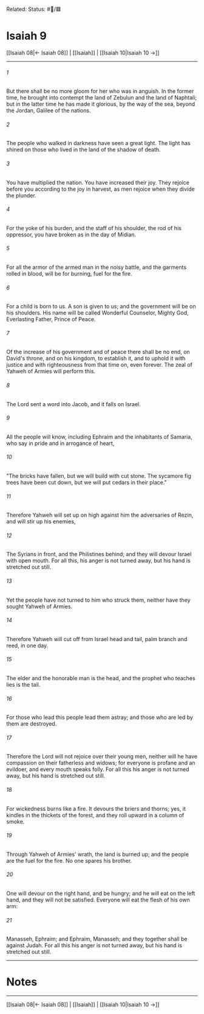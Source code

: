Related:
Status: #📖/🟥
# Isaiah 9

[[Isaiah 08|← Isaiah 08]] | [[Isaiah]] | [[Isaiah 10|Isaiah 10 →]]
***



###### 1 
But there shall be no more gloom for her who was in anguish. In the former time, he brought into contempt the land of Zebulun and the land of Naphtali; but in the latter time he has made it glorious, by the way of the sea, beyond the Jordan, Galilee of the nations. 

###### 2 
The people who walked in darkness have seen a great light. The light has shined on those who lived in the land of the shadow of death. 

###### 3 
You have multiplied the nation. You have increased their joy. They rejoice before you according to the joy in harvest, as men rejoice when they divide the plunder. 

###### 4 
For the yoke of his burden, and the staff of his shoulder, the rod of his oppressor, you have broken as in the day of Midian. 

###### 5 
For all the armor of the armed man in the noisy battle, and the garments rolled in blood, will be for burning, fuel for the fire. 

###### 6 
For a child is born to us. A son is given to us; and the government will be on his shoulders. His name will be called Wonderful Counselor, Mighty God, Everlasting Father, Prince of Peace. 

###### 7 
Of the increase of his government and of peace there shall be no end, on David's throne, and on his kingdom, to establish it, and to uphold it with justice and with righteousness from that time on, even forever. The zeal of Yahweh of Armies will perform this. 

###### 8 
The Lord sent a word into Jacob, and it falls on Israel. 

###### 9 
All the people will know, including Ephraim and the inhabitants of Samaria, who say in pride and in arrogance of heart, 

###### 10 
"The bricks have fallen, but we will build with cut stone. The sycamore fig trees have been cut down, but we will put cedars in their place." 

###### 11 
Therefore Yahweh will set up on high against him the adversaries of Rezin, and will stir up his enemies, 

###### 12 
The Syrians in front, and the Philistines behind; and they will devour Israel with open mouth. For all this, his anger is not turned away, but his hand is stretched out still. 

###### 13 
Yet the people have not turned to him who struck them, neither have they sought Yahweh of Armies. 

###### 14 
Therefore Yahweh will cut off from Israel head and tail, palm branch and reed, in one day. 

###### 15 
The elder and the honorable man is the head, and the prophet who teaches lies is the tail. 

###### 16 
For those who lead this people lead them astray; and those who are led by them are destroyed. 

###### 17 
Therefore the Lord will not rejoice over their young men, neither will he have compassion on their fatherless and widows; for everyone is profane and an evildoer, and every mouth speaks folly. For all this his anger is not turned away, but his hand is stretched out still. 

###### 18 
For wickedness burns like a fire. It devours the briers and thorns; yes, it kindles in the thickets of the forest, and they roll upward in a column of smoke. 

###### 19 
Through Yahweh of Armies' wrath, the land is burned up; and the people are the fuel for the fire. No one spares his brother. 

###### 20 
One will devour on the right hand, and be hungry; and he will eat on the left hand, and they will not be satisfied. Everyone will eat the flesh of his own arm: 

###### 21 
Manasseh, Ephraim; and Ephraim, Manasseh; and they together shall be against Judah. For all this his anger is not turned away, but his hand is stretched out still.

---
# Notes


***
[[Isaiah 08|← Isaiah 08]] | [[Isaiah]] | [[Isaiah 10|Isaiah 10 →]]

